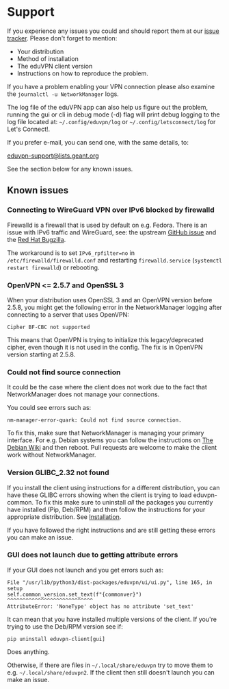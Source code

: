 # Support

If you experience any issues you could and should report them at our
[issue tracker](https://codeberg.org/eduVPN/linux-app/issues).
Please don't forget to mention:

- Your distribution
- Method of installation
- The eduVPN client version
- Instructions on how to reproduce the problem.

If you
have a problem enabling your VPN connection please also examine the
`journalctl -u NetworkManager` logs. 

The log file of the
eduVPN app can also help us figure out the problem, running the gui or
cli in debug mode (-d) flag will print debug logging to the log file
located at: `~/.config/eduvpn/log` or `~/.config/letsconnect/log` for
Let's Connect!.

If you prefer e-mail, you can send one, with the same details, to:

[eduvpn-support@lists.geant.org](mailto:eduvpn-support@lists.geant.org)

See the section below for any known issues.

## Known issues

### Connecting to WireGuard VPN over IPv6 blocked by firewalld

Firewalld is a firewall that is used by default on e.g. Fedora.
There is an issue with IPv6 traffic and WireGuard, see: the upstream [GitHub issue](https://github.com/firewalld/firewalld/issues/1203) and the [Red Hat Bugzilla](https://bugzilla.redhat.com/show_bug.cgi?id=2293925).

The workaround is to set `IPv6_rpfilter=no` in `/etc/firewalld/firewalld.conf` and restarting `firewalld.service` (`systemctl restart firewalld`) or rebooting.

### OpenVPN <= 2.5.7 and OpenSSL 3

When your distribution uses OpenSSL 3 and an OpenVPN version before
2.5.8, you might get the following error in the NetworkManager logging
after connecting to a server that uses OpenVPN:

``` console
Cipher BF-CBC not supported
```

This means that OpenVPN is trying to initialize this legacy/deprecated
cipher, even though it is not used in the config. The fix is in OpenVPN
version starting at 2.5.8.

### Could not find source connection

It could be the case where the client does not work due to the fact that
NetworkManager does not manage your connections.

You could see errors such as:

``` console
nm-manager-error-quark: Could not find source connection.
```

To fix this, make sure that NetworkManager is managing your primary
interface. For e.g. Debian systems you can follow the instructions on
[The Debian
Wiki](https://wiki.debian.org/NetworkManager#Enabling_Interface_Management)
and then reboot. Pull requests are welcome to make the client work
without NetworkManager.

### Version GLIBC_2.32 not found

If you install the client using instructions for a different
distribution, you can have these GLIBC errors showing when the client is
trying to load eduvpn-common. To fix this make sure to uninstall *all*
the packages you currently have installed (Pip, Deb/RPM) and then follow
the instructions for your appropriate distribution. See
[Installation](./installation.md).

If you have followed the right instructions and are still getting these
errors you can make an issue.

### GUI does not launch due to getting attribute errors

If your GUI does not launch and you get errors such as:

``` console
File "/usr/lib/python3/dist-packages/eduvpn/ui/ui.py", line 165, in setup
self.common_version.set_text(f"{commonver}")
^^^^^^^^^^^^^^^^^^^^^^^^^^^^
AttributeError: 'NoneType' object has no attribute 'set_text'
```

It can mean that you have installed multiple versions of the client. If
you\'re trying to use the Deb/RPM version see if:

``` console
pip uninstall eduvpn-client[gui]
```

Does anything.

Otherwise, if there are files in `~/.local/share/eduvpn`
try to move them to e.g. `~/.local/share/eduvpn2`. If the
client then still doesn't launch you can make an issue.
